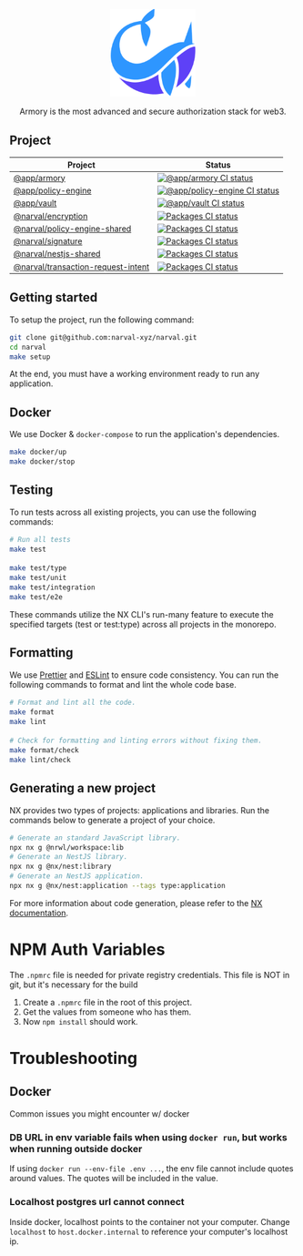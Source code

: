 <p align="center">
  <a href="https://www.narval.xyz/" target="blank"><img src="./resource/narval_logo.png" width="150" alt="Narval logo" /></a>
</p>
<p align="center">Armory is the most advanced and secure authorization stack for web3.</p>

## Project

| Project                                                                               | Status                                                                                                                                                                                                                                                 |
| ------------------------------------------------------------------------------------- | ------------------------------------------------------------------------------------------------------------------------------------------------------------------------------------------------------------------------------------------------------ |
| [@app/armory](./apps/armory/README.md)                                                | <a href="https://github.com/narval-xyz/narval/actions/workflows/armory.yml" target="_blank"><img src="https://github.com/narval-xyz/narval/actions/workflows/armory.yml/badge.svg?branch=main" alt="@app/armory CI status" /></a>                      |
| [@app/policy-engine](./apps/policy-engine/README.md)                                  | <a href="https://github.com/narval-xyz/narval/actions/workflows/policy-engine.yml" target="_blank"><img src="https://github.com/narval-xyz/narval/actions/workflows/policy-engine.yml/badge.svg?branch=main" alt="@app/policy-engine CI status" /></a> |
| [@app/vault](./apps/vault/README.md)                                                  | <a href="https://github.com/narval-xyz/armory/actions/workflows/vault.yml" target="_blank"><img src="https://github.com/narval-xyz/armory/actions/workflows/vault.yml/badge.svg" alt="@app/vault CI status" /></a>                                     |
| [@narval/encryption](./packages/encryption/README.md)                                 | <a href="https://github.com/narval-xyz/armory/actions/workflows/packages.yml" target="_blank"><img src="https://github.com/narval-xyz/armory/actions/workflows/packages.yml/badge.svg?branch=main" alt="Packages CI status" /></a>                     |
| [@narval/policy-engine-shared](./packages/policy-engine-shared/README.md)             | <a href="https://github.com/narval-xyz/armory/actions/workflows/packages.yml" target="_blank"><img src="https://github.com/narval-xyz/armory/actions/workflows/packages.yml/badge.svg?branch=main" alt="Packages CI status" /></a>                     |
| [@narval/signature](./packages/signature/README.md)                                   | <a href="https://github.com/narval-xyz/armory/actions/workflows/packages.yml" target="_blank"><img src="https://github.com/narval-xyz/armory/actions/workflows/packages.yml/badge.svg?branch=main" alt="Packages CI status" /></a>                     |
| [@narval/nestjs-shared](./packages/nestjs-shared/README.md)                           | <a href="https://github.com/narval-xyz/armory/actions/workflows/packages.yml" target="_blank"><img src="https://github.com/narval-xyz/armory/actions/workflows/packages.yml/badge.svg?branch=main" alt="Packages CI status" /></a>                     |
| [@narval/transaction-request-intent](./packages/transaction-request-intent/README.md) | <a href="https://github.com/narval-xyz/armory/actions/workflows/packages.yml" target="_blank"><img src="https://github.com/narval-xyz/armory/actions/workflows/packages.yml/badge.svg?branch=main" alt="Packages CI status" /></a>                     |

## Getting started

To setup the project, run the following command:

```bash
git clone git@github.com:narval-xyz/narval.git
cd narval
make setup
```

At the end, you must have a working environment ready to run any application.

## Docker

We use Docker & `docker-compose` to run the application's dependencies.

```bash
make docker/up
make docker/stop
```

## Testing

To run tests across all existing projects, you can use the following commands:

```bash
# Run all tests
make test

make test/type
make test/unit
make test/integration
make test/e2e
```

These commands utilize the NX CLI's run-many feature to execute the specified
targets (test or test:type) across all projects in the monorepo.

## Formatting

We use [Prettier](https://prettier.io/) and [ESLint](https://eslint.org/) to
ensure code consistency. You can run the following commands to format and lint
the whole code base.

```bash
# Format and lint all the code.
make format
make lint

# Check for formatting and linting errors without fixing them.
make format/check
make lint/check
```

## Generating a new project

NX provides two types of projects: applications and libraries. Run the commands
below to generate a project of your choice.

```bash
# Generate an standard JavaScript library.
npx nx g @nrwl/workspace:lib
# Generate an NestJS library.
npx nx g @nx/nest:library
# Generate an NestJS application.
npx nx g @nx/nest:application --tags type:application
```

For more information about code generation, please refer to the [NX
documentation](https://nx.dev/nx-api/nx).

# NPM Auth Variables

The `.npmrc` file is needed for private registry credentials.
This file is NOT in git, but it's necessary for the build

1. Create a `.npmrc` file in the root of this project.
2. Get the values from someone who has them.
3. Now `npm install` should work.

# Troubleshooting

## Docker

Common issues you might encounter w/ docker

### DB URL in env variable fails when using `docker run`, but works when running outside docker

If using `docker run --env-file .env ...`, the env file cannot include quotes around values. The quotes will be included in the value.

### Localhost postgres url cannot connect

Inside docker, localhost points to the container not your computer. Change `localhost` to `host.docker.internal` to reference your computer's localhost ip.
